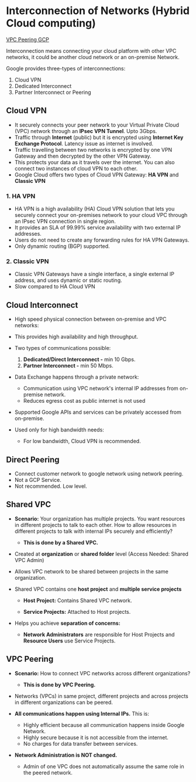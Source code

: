 # Interconnection of Networks (Hybrid Cloud computing)
[VPC Peering GCP](https://cloud.google.com/vpc/docs/using-vpc-peering)

Interconnection means connecting your cloud platform with other VPC networks, it could be another cloud network or an on-premise Network.

Google provides three-types of interconnections:
1. Cloud VPN
2. Dedicated Interconnect
3. Partner Interconnect or Peering

## Cloud VPN
- It securely connects your peer network to your Virtual Private Cloud (VPC) network through an **IPsec VPN Tunnel**. Upto 3Gbps.
- Traffic through **Internet** (public) but it is encrypted using **Internet Key Exchange Protocol**. Latency issue as internet is involved.
- Traffic travelling between two networks is encrypted by one VPN Gateway and then decrypted by the other VPN Gateway.
- This protects your data as it travels over the internet. You can also connect two instances of cloud VPN to each other.
- Google Cloud offers two types of Cloud VPN Gateway: **HA VPN** and **Classic VPN**

### 1. HA VPN
- HA VPN is a high availability (HA) Cloud VPN solution that lets you securely connect your on-premises network to your cloud VPC through an IPsec VPN connection in single region.
- It provides an SLA of 99.99% service availability with two external IP addresses.
- Users do not need to create any forwarding rules for HA VPN Gateways.
- Only dynamic routing (BGP) supported.

### 2. Classic VPN
- Classic VPN Gateways have a single interface, a single external IP address, and uses dynamic or static routing.
- Slow compared to HA Cloud VPN

## Cloud Interconnect
- High speed physical connection between on-premise and VPC networks:
- This provides high availability and high throughput.
- Two types of communications possible:
  1. **Dedicated/Direct Interconnect -** min 10 Gbps.
  2. **Partner Interconnect -** min 50 Mbps.

- Data Exchange happens through a private network:
  - Communication using VPC network's internal IP addresses from on-premise network.
  - Reduces egress cost as public internet is not used
- Supported Google APIs and services can be privately accessed from on-premise.
- Used only for high bandwidth needs:
  - For low bandwidth, Cloud VPN is recommended.

## Direct Peering
- Connect customer network to google network using network peering.
- Not a GCP Service.
- Not recommended. Low level.


## Shared VPC
- **Scenario:** Your organization has multiple projects. You want resources in different projects to talk to each other. How to allow resources in different projects to talk with internal IPs securely and efficiently?
  - **This is done by a Shared VPC.**
    
- Created at **organization** or **shared folder** level (Access Needed: Shared VPC Admin)
- Allows VPC network to be shared between projects in the same organization.
  
- Shared VPC contains one **host project** and **multiple service projects**
  - **Host Project:** Contains Shared VPC network.
    
  - **Service Projects:** Attached to Host projects.
 
- Helps you achieve **separation of concerns:** 
  - **Network Administrators** are responsible for Host Projects and **Resource Users** use Service Projects.
 
## VPC Peering

- **Scenario:** How to connect VPC networks across different organizations?
  - **This is done by VPC Peering.**

- Networks (VPCs) in same project, different projects and across projects in different organizations can be peered.
- **All communications happen using Internal IPs.** This is:
  - Highly efficient because all communication happens inside Google Network.
  - Highly secure because it is not accessible from the internet.
  - No charges for data transfer between services.

- **Network Administration is NOT changed.**
  - Admin of one VPC does not automatically assume the same role in the peered network.
